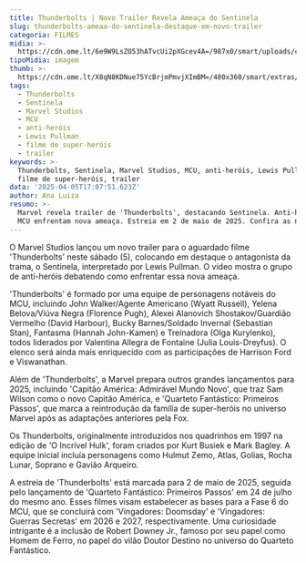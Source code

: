 ```yaml
---
title: Thunderbolts | Novo Trailer Revela Ameaça do Sentinela
slug: thunderbolts-ameaa-do-sentinela-destaque-em-novo-trailer
categoria: FILMES
midia: >-
  https://cdn.ome.lt/6e9W9LsZO53hATvcUi2pXGcev4A=/987x0/smart/uploads/conteudo/fotos/thunderboltsvarianteposter_Gz4XpFY.jpg
tipoMidia: imagem
thumb: >-
  https://cdn.ome.lt/X8qN8KDNue75YcBrjmPmvjXImBM=/480x360/smart/extras/conteudos/thunderboltsvarianteposter_dEOf8Y7.jpg
tags:
  - Thunderbolts
  - Sentinela
  - Marvel Studios
  - MCU
  - anti-heróis
  - Lewis Pullman
  - filme de super-heróis
  - trailer
keywords: >-
  Thunderbolts, Sentinela, Marvel Studios, MCU, anti-heróis, Lewis Pullman,
  filme de super-heróis, trailer
data: '2025-04-05T17:07:51.623Z'
author: Ana Luiza
resumo: >-
  Marvel revela trailer de 'Thunderbolts', destacando Sentinela. Anti-heróis do
  MCU enfrentam nova ameaça. Estreia em 2 de maio de 2025. Confira as novidades!
---
```


O Marvel Studios lançou um novo trailer para o aguardado filme 'Thunderbolts' neste sábado (5), colocando em destaque o antagonista da trama, o Sentinela, interpretado por Lewis Pullman. O vídeo mostra o grupo de anti-heróis debatendo como enfrentar essa nova ameaça.

'Thunderbolts' é formado por uma equipe de personagens notáveis do MCU, incluindo John Walker/Agente Americano (Wyatt Russell), Yelena Belova/Viúva Negra (Florence Pugh), Alexei Alanovich Shostakov/Guardião Vermelho (David Harbour), Bucky Barnes/Soldado Invernal (Sebastian Stan), Fantasma (Hannah John-Kamen) e Treinadora (Olga Kurylenko), todos liderados por Valentina Allegra de Fontaine (Julia Louis-Dreyfus). O elenco será ainda mais enriquecido com as participações de Harrison Ford e Viswanathan.

Além de 'Thunderbolts', a Marvel prepara outros grandes lançamentos para 2025, incluindo 'Capitão América: Admirável Mundo Novo', que traz Sam Wilson como o novo Capitão América, e 'Quarteto Fantástico: Primeiros Passos', que marca a reintrodução da família de super-heróis no universo Marvel após as adaptações anteriores pela Fox.

Os Thunderbolts, originalmente introduzidos nos quadrinhos em 1997 na edição de 'O Incrível Hulk', foram criados por Kurt Busiek e Mark Bagley. A equipe inicial incluía personagens como Hulmut Zemo, Atlas, Golias, Rocha Lunar, Soprano e Gavião Arqueiro.

A estreia de 'Thunderbolts' está marcada para 2 de maio de 2025, seguida pelo lançamento de 'Quarteto Fantástico: Primeiros Passos' em 24 de julho do mesmo ano. Esses filmes visam estabelecer as bases para a Fase 6 do MCU, que se concluirá com 'Vingadores: Doomsday' e 'Vingadores: Guerras Secretas' em 2026 e 2027, respectivamente. Uma curiosidade intrigante é a inclusão de Robert Downey Jr., famoso por seu papel como Homem de Ferro, no papel do vilão Doutor Destino no universo do Quarteto Fantástico.

